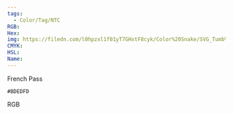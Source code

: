 ```yaml
---
tags:
  - Color/Tag/NTC
RGB:
Hex:
img: https://filedn.com/l0hpzxl1f01yT7GHxtF8cyk/Color%20Snake/SVG_Tumb%20Mass%20No%20Name/BDEDFD.svg
CMYK:
HSL:
Name:
---
```

French Pass
```palette
#BDEDFD
```
RGB
